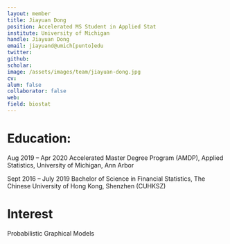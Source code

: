 ```yaml
---
layout: member
title: Jiayuan Dong
position: Accelerated MS Student in Applied Stat
institute: University of Michigan
handle: Jiayuan Dong
email: jiayuand@umich[punto]edu
twitter: 
github: 
scholar: 
image: /assets/images/team/jiayuan-dong.jpg
cv: 
alum: false
collaborator: false                               
web: 
field: biostat
---
```


# Education:

Aug 2019 – Apr 2020 Accelerated Master Degree Program (AMDP), Applied Statistics, University of Michigan, Ann Arbor

Sept 2016 – July 2019 Bachelor of Science in Financial Statistics, The Chinese University of Hong Kong, Shenzhen (CUHKSZ) 


# Interest

Probabilistic Graphical Models